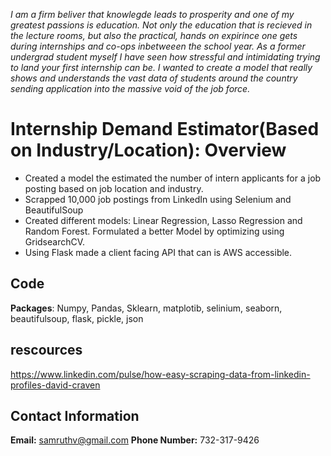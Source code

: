   *I am a firm beliver that knowlegde leads to prosperity and one of my greatest passions is education. Not only the education that is recieved in the lecture rooms, but also the practical, hands on expirince one gets during internships and co-ops inbetweeen the school year. As a former undergrad student myself I have seen how stressful and intimidating trying to land your first internship can be. I wanted to create a model that really shows and understands the vast data of students around the country sending application into the massive void of the job force.*
# Internship Demand Estimator(Based on Industry/Location): Overview
- Created a model the estimated the number of intern applicants for a job posting based on job location and industry.
- Scrapped 10,000 job postings from LinkedIn using Selenium and BeautifulSoup
- Created different models: Linear Regression, Lasso Regression and Random Forest. Formulated a better Model by optimizing using GridsearchCV.
- Using Flask made a client facing API that can is AWS accessible.

## Code
**Packages**: Numpy, Pandas, Sklearn, matplotib, selinium, seaborn, beautifulsoup, flask, pickle, json 


## rescources

https://www.linkedin.com/pulse/how-easy-scraping-data-from-linkedin-profiles-david-craven

## Contact Information

**Email:** samruthv@gmail.com
**Phone Number:** 732-317-9426
